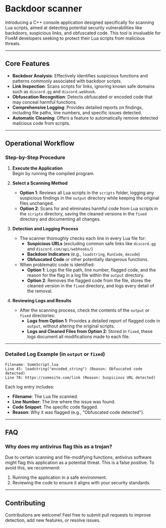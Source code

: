 # Backdoor scanner

Introducing a C++ console application designed specifically for scanning Lua scripts, aimed at detecting potential security vulnerabilities like backdoors, suspicious links, and obfuscated code. This tool is invaluable for FiveM developers seeking to protect their Lua scripts from malicious threats.

---

## **Core Features**

- **Backdoor Analysis**: Effectively identifies suspicious functions and patterns commonly associated with backdoor scripts.
- **Link Inspection**: Scans scripts for links, ignoring known safe domains such as `discord.gg` and `discord.webhook`.
- **Obfuscation Recognition**: Detects obfuscated or encoded code that may conceal harmful functions.
- **Comprehensive Logging**: Provides detailed reports on findings, including file paths, line numbers, and specific issues detected.
- **Automatic Cleaning**: Offers a feature to automatically remove detected malicious code from scripts.

---
## **Operational Workflow**

### **Step-by-Step Procedure**

1. **Execute the Application**  
   Begin by running the compiled program.

2. **Select a Scanning Method**  
   - **Option 1**: Reviews all Lua scripts in the `scripts` folder, logging any suspicious findings in the `output` directory while keeping the original files unchanged.
   - **Option 2**: Scans for and eliminates harmful code from Lua scripts in the `scripts` directory, saving the cleaned versions in the `fixed` directory and documenting all changes.

3. **Detection and Logging Process**  
   - The scanner thoroughly checks each line in every Lua file for:
     - **Suspicious URLs** (excluding common safe links like `discord.gg` and `discord.com/api/webhooks/`)
     - **Backdoor Indicators** (e.g., `loadstring`, `RunCode`, `decode`)
     - **Obfuscated Code** or other potentially dangerous functions.
   - When problematic code is identified:
     - **Option 1**: Logs the file path, line number, flagged code, and the reason for the flag in a log file within the `output` directory.
     - **Option 2**: Removes the flagged code from the file, stores the cleaned version in the `fixed` directory, and logs every detail of the removal.

4. **Reviewing Logs and Results**  
   - After the scanning process, check the contents of the `output` or `fixed` directories:
     - **Logs from Option 1**: Provides a detailed report of flagged code in `output`, without altering the original scripts.
     - **Logs and Cleaned Files from Option 2**: Stored in `fixed`, these logs document all modifications made to each file.

---


### Detailed Log Example (in `output` or `fixed`)
```plaintext
Filename: SomeScript.lua
Line 45: loadstring("encoded_string") (Reason: Obfuscated code detected)
Line 78: https://somesite.com/link (Reason: Suspicious URL detected)
```

Each log entry includes:
- **Filename**: The Lua file scanned.
- **Line Number**: The line where the issue was found.
- **Code Snippet**: The specific code flagged.
- **Reason**: Why it was flagged (e.g., "Obfuscated code detected").

---

## FAQ

### Why does my antivirus flag this as a trojan?

Due to certain scanning and file-modifying functions, antivirus software might flag this application as a potential threat. This is a false positive. To avoid this, we recommend:

1. Running the application in a safe environment.
2. Reviewing the code to ensure it aligns with your security standards.


---

## Contributing

Contributions are welcome! Feel free to submit pull requests to improve detection, add new features, or resolve issues.


